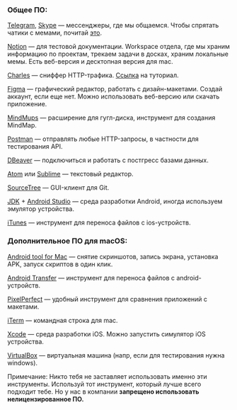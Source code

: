 ### Общее ПО:

[Telegram](https://telegram.org/), [Skype](https://www.skype.com/ru/get-skype/) — мессенджеры, где мы общаемся. Чтобы спрятать чатики с мемами, почитай [это](https://teleggid.com/kak-gruppirovat-telegram-chaty/).

[Notion](https://www.notion.so/desktop) — для тестовой документации. Workspace отдела, где мы храним информацию по проектам, трекаем задачи в досках, храним локальные мемы. Есть веб-версия и десктопная версия для mac.

[Сharles](https://www.charlesproxy.com/) — сниффер HTTP-трафика. [Ссылка](https://docs.google.com/document/d/1gDElDmLDg6HAm2js0ynfziuN6R279OvJnqmatn-dsQU/edit) на туториал.

[Figma](https://www.figma.com/downloads/) — графический редактор, работать с дизайн-макетами. Создай аккаунт, если еще нет. Можно использовать веб-версию или скачать приложение.

[MindMups](https://www.mindmup.com/) — расширение для гугл-диска, инструмент для создания MindMap.

[Postman](https://www.getpostman.com/downloads/) — отправлять любые HTTP-запросы, в частности для тестирования API.

[DBeaver](https://dbeaver.io/) — подключиться и работать с постгресс базами данных.

[Atom](https://atom.io/) или [Sublime](http://www.sublimetext.com/3) — текстовый редактор.

[SourceTree](https://www.sourcetreeapp.com/) — GUI-клиент для Git.

[JDK](https://docs.oracle.com/javase/8/docs/technotes/guides/install/mac_jdk.html) + [Android Studio](https://developer.android.com/studio?hl=ru) — среда разработки Android, иногда используем эмулятор устройства.

[iTunes](https://support.apple.com/downloads/itunes) — инструмент для переноса файлов с ios-устройств.

### Дополнительное ПО для macOS:

[Android tool for Mac](https://github.com/mortenjust/androidtool-mac) — снятие скриншотов, запись экрана, установка APK, запуск скриптов в один клик.

[Android Transfer](https://www.android.com/filetransfer/) — инструмент для переноса файлов с android-устройств.

[PixelPerfect](https://apps.apple.com/ru/app/pixel-perfect/id916097243?mt=12) — удобный инструмент для сравнения приложений с макетами.

[iTerm](https://www.iterm2.com/downloads.html) — командная строка для mac.

[Xcode](https://developer.apple.com/download/) — среда разработки iOS. Можно запустить симулятор iOS устройства.

[VirtualBox](https://www.virtualbox.org/wiki/Mac%20OS%20X%20build%20instructions) — виртуальная машина (напр, если для тестирования нужна windows).

Примечание: Никто тебя не заставляет использовать именно эти инструменты. Используй тот инструмент, который лучше всего подходит тебе. Но у нас в компании **запрещено использовать нелицензированное ПО.**
